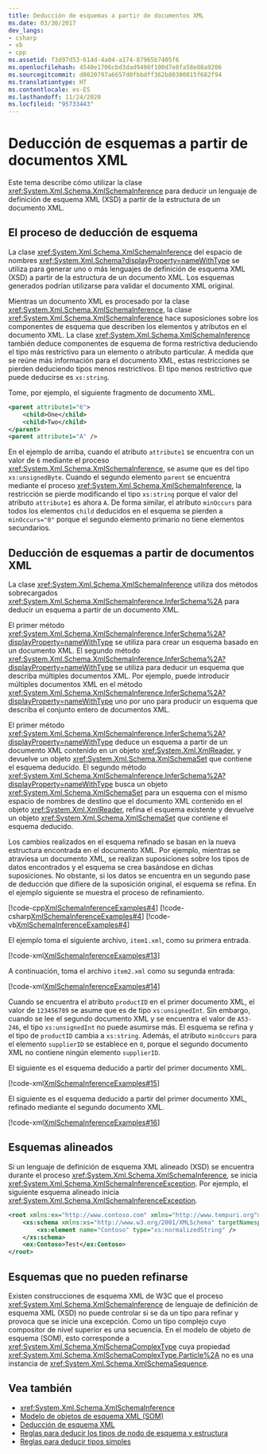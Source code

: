 ```yaml
---
title: Deducción de esquemas a partir de documentos XML
ms.date: 03/30/2017
dev_langs:
- csharp
- vb
- cpp
ms.assetid: f3d97d53-614d-4a04-a174-87965b7405f6
ms.openlocfilehash: 4540e1706cbd3dad9490f100d7e8fa58e80a9206
ms.sourcegitcommit: d8020797a6657d0fbbdff362b80300815f682f94
ms.translationtype: HT
ms.contentlocale: es-ES
ms.lasthandoff: 11/24/2020
ms.locfileid: "95733443"
---
```

# <a name="inferring-schemas-from-xml-documents"></a>Deducción de esquemas a partir de documentos XML

Este tema describe cómo utilizar la clase <xref:System.Xml.Schema.XmlSchemaInference> para deducir un lenguaje de definición de esquema XML (XSD) a partir de la estructura de un documento XML.  
  
## <a name="the-schema-inference-process"></a>El proceso de deducción de esquema  

 La clase <xref:System.Xml.Schema.XmlSchemaInference> del espacio de nombres <xref:System.Xml.Schema?displayProperty=nameWithType> se utiliza para generar uno o más lenguajes de definición de esquema XML (XSD) a partir de la estructura de un documento XML. Los esquemas generados podrían utilizarse para validar el documento XML original.  
  
 Mientras un documento XML es procesado por la clase <xref:System.Xml.Schema.XmlSchemaInference>, la clase <xref:System.Xml.Schema.XmlSchemaInference> hace suposiciones sobre los componentes de esquema que describen los elementos y atributos en el documento XML. La clase <xref:System.Xml.Schema.XmlSchemaInference> también deduce componentes de esquema de forma restrictiva deduciendo el tipo más restrictivo para un elemento o atributo particular. A medida que se reúne más información para el documento XML, estas restricciones se pierden deduciendo tipos menos restrictivos. El tipo menos restrictivo que puede deducirse es `xs:string`.  
  
 Tome, por ejemplo, el siguiente fragmento de documento XML.  
  
```xml  
<parent attribute1="6">  
    <child>One</child>  
    <child>Two</child>  
</parent>  
<parent attribute1="A" />
```  
  
 En el ejemplo de arriba, cuando el atributo `attribute1` se encuentra con un valor de `6` mediante el proceso <xref:System.Xml.Schema.XmlSchemaInference>, se asume que es del tipo `xs:unsignedByte`. Cuando el segundo elemento `parent` se encuentra mediante el proceso <xref:System.Xml.Schema.XmlSchemaInference>, la restricción se pierde modificando el tipo `xs:string` porque el valor del atributo `attribute1` es ahora `A`. De forma similar, el atributo `minOccurs` para todos los elementos `child` deducidos en el esquema se pierden a `minOccurs="0"` porque el segundo elemento primario no tiene elementos secundarios.  
  
## <a name="inferring-schemas-from-xml-documents"></a>Deducción de esquemas a partir de documentos XML  

 La clase <xref:System.Xml.Schema.XmlSchemaInference> utiliza dos métodos sobrecargados <xref:System.Xml.Schema.XmlSchemaInference.InferSchema%2A> para deducir un esquema a partir de un documento XML.  
  
 El primer método <xref:System.Xml.Schema.XmlSchemaInference.InferSchema%2A?displayProperty=nameWithType> se utiliza para crear un esquema basado en un documento XML. El segundo método <xref:System.Xml.Schema.XmlSchemaInference.InferSchema%2A?displayProperty=nameWithType> se utiliza para deducir un esquema que describa múltiples documentos XML. Por ejemplo, puede introducir múltiples documentos XML en el método <xref:System.Xml.Schema.XmlSchemaInference.InferSchema%2A?displayProperty=nameWithType> uno por uno para producir un esquema que describa el conjunto entero de documentos XML.  
  
 El primer método <xref:System.Xml.Schema.XmlSchemaInference.InferSchema%2A?displayProperty=nameWithType> deduce un esquema a partir de un documento XML contenido en un objeto <xref:System.Xml.XmlReader>, y devuelve un objeto <xref:System.Xml.Schema.XmlSchemaSet> que contiene el esquema deducido. El segundo método <xref:System.Xml.Schema.XmlSchemaInference.InferSchema%2A?displayProperty=nameWithType> busca un objeto <xref:System.Xml.Schema.XmlSchemaSet> para un esquema con el mismo espacio de nombres de destino que el documento XML contenido en el objeto <xref:System.Xml.XmlReader>, refina el esquema existente y devuelve un objeto <xref:System.Xml.Schema.XmlSchemaSet> que contiene el esquema deducido.  
  
 Los cambios realizados en el esquema refinado se basan en la nueva estructura encontrada en el documento XML. Por ejemplo, mientras se atraviesa un documento XML, se realizan suposiciones sobre los tipos de datos encontrados y el esquema se crea basándose en dichas suposiciones. No obstante, si los datos se encuentra en un segundo pase de deducción que difiere de la suposición original, el esquema se refina. En el ejemplo siguiente se muestra el proceso de refinamiento.  
  
 [!code-cpp[XmlSchemaInferenceExamples#4](../../../../samples/snippets/cpp/VS_Snippets_Data/XmlSchemaInferenceExamples/CPP/XmlSchemaInferenceExamples.cpp#4)]
 [!code-csharp[XmlSchemaInferenceExamples#4](../../../../samples/snippets/csharp/VS_Snippets_Data/XmlSchemaInferenceExamples/CS/XmlSchemaInferenceExamples.cs#4)]
 [!code-vb[XmlSchemaInferenceExamples#4](../../../../samples/snippets/visualbasic/VS_Snippets_Data/XmlSchemaInferenceExamples/VB/XmlSchemaInferenceExamples.vb#4)]  
  
 El ejemplo toma el siguiente archivo, `item1.xml`, como su primera entrada.  
  
 [!code-xml[XmlSchemaInferenceExamples#13](../../../../samples/snippets/xml/VS_Snippets_Data/XmlSchemaInferenceExamples/XML/item1.xml#13)]  
  
 A continuación, toma el archivo `item2.xml` como su segunda entrada:  
  
 [!code-xml[XmlSchemaInferenceExamples#14](../../../../samples/snippets/xml/VS_Snippets_Data/XmlSchemaInferenceExamples/XML/item2.xml#14)]  
  
 Cuando se encuentra el atributo `productID` en el primer documento XML, el valor de `123456789` se asume que es de tipo `xs:unsignedInt`. Sin embargo, cuando se lee el segundo documento XML y se encuentra el valor de `A53-246`, el tipo `xs:unsignedInt` no puede asumirse más. El esquema se refina y el tipo de `productID` cambia a `xs:string`. Además, el atributo `minOccurs` para el elemento `supplierID` se establece en `0`, porque el segundo documento XML no contiene ningún elemento `supplierID`.  
  
 El siguiente es el esquema deducido a partir del primer documento XML.  
  
 [!code-xml[XmlSchemaInferenceExamples#15](../../../../samples/snippets/xml/VS_Snippets_Data/XmlSchemaInferenceExamples/XML/InferSchema1.xml#15)]  
  
 El siguiente es el esquema deducido a partir del primer documento XML, refinado mediante el segundo documento XML.  
  
 [!code-xml[XmlSchemaInferenceExamples#16](../../../../samples/snippets/xml/VS_Snippets_Data/XmlSchemaInferenceExamples/XML/InferSchema2.xml#16)]  
  
## <a name="inline-schemas"></a>Esquemas alineados  

 Si un lenguaje de definición de esquema XML alineado (XSD) se encuentra durante el proceso <xref:System.Xml.Schema.XmlSchemaInference>, se inicia <xref:System.Xml.Schema.XmlSchemaInferenceException>. Por ejemplo, el siguiente esquema alineado inicia <xref:System.Xml.Schema.XmlSchemaInferenceException>.  
  
```xml  
<root xmlns:ex="http://www.contoso.com" xmlns="http://www.tempuri.org">  
    <xs:schema xmlns:xs="http://www.w3.org/2001/XMLSchema" targetNamespace="http://www.contoso.com">  
        <xs:element name="Contoso" type="xs:normalizedString" />  
    </xs:schema>  
    <ex:Contoso>Test</ex:Contoso>  
</root>  
```  
  
## <a name="schemas-that-cannot-be-refined"></a>Esquemas que no pueden refinarse  

 Existen construcciones de esquema XML de W3C que el proceso <xref:System.Xml.Schema.XmlSchemaInference> de lenguaje de definición de esquema XML (XSD) no puede controlar si se da un tipo para refinar y provoca que se inicie una excepción. Como un tipo complejo cuyo compositor de nivel superior es una secuencia. En el modelo de objeto de esquema (SOM), esto corresponde a <xref:System.Xml.Schema.XmlSchemaComplexType> cuya propiedad <xref:System.Xml.Schema.XmlSchemaComplexType.Particle%2A> no es una instancia de <xref:System.Xml.Schema.XmlSchemaSequence>.  
  
## <a name="see-also"></a>Vea también

- <xref:System.Xml.Schema.XmlSchemaInference>
- [Modelo de objetos de esquema XML (SOM)](xml-schema-object-model-som.md)
- [Deducción de esquema XML](inferring-an-xml-schema.md)
- [Reglas para deducir los tipos de nodo de esquema y estructura](rules-for-inferring-schema-node-types-and-structure.md)
- [Reglas para deducir tipos simples](rules-for-inferring-simple-types.md)
